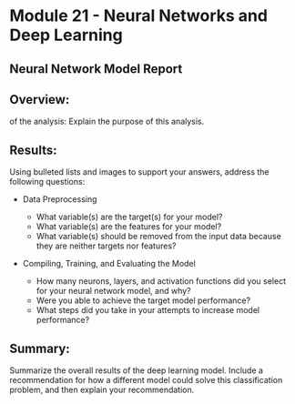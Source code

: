 # Module 21 - Neural Networks and Deep Learning

## Neural Network Model Report

## Overview:
of the analysis: Explain the purpose of this analysis.

## Results: 
Using bulleted lists and images to support your answers, address the following questions:

* Data Preprocessing
  - What variable(s) are the target(s) for your model?
  - What variable(s) are the features for your model?
  - What variable(s) should be removed from the input data because they are neither targets nor features?

* Compiling, Training, and Evaluating the Model
  - How many neurons, layers, and activation functions did you select for your neural network model, and why?
  - Were you able to achieve the target model performance?
  - What steps did you take in your attempts to increase model performance?

## Summary: 
Summarize the overall results of the deep learning model. Include a recommendation for how a different model could solve this classification problem, and then explain your recommendation.
